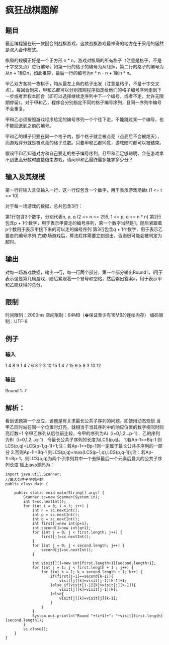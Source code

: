 # 疯狂战棋题解
## 题目
最近编程猫在玩一款回合制战棋游戏，这款战棋游戏最神奇的地方在于采用的居然是双人合作模式。

棋局的规模正好是一个正方形 n * n，游戏对棋局的所有格子（注意是格子，不是十字交叉点）进行编号，如第一行的格子的编号为从1到n，第二行的格子的编号为从n + 1到2n，如此推算，最后一行的编号为n * n - n + 1到n * n。

甲乙双方各持一枚棋子，均从最左上角的格子出发（注意是格子，不是十字交叉点）。每回合到来，甲和乙都可以分别按照程序指定给他们的格子编号序列走到下一步或者弃权本回合（即可以选择继续走序列中下一个编号，或者不走，允许无限期停留）。对于甲和乙，程序会分别指定不同的格子编号序列，且同一序列中编号不会重复。

甲和乙必须按照游戏程序给定的编号序列一个个往下走，不能跳过某一个编号，也不能回退到之前的编号。

甲和乙的棋子只要在同一个格子内，那个格子就会被点亮（点亮后不会被熄灭），而游戏评分就是被点亮的格子总数。只要甲和乙都同意，游戏随时都可以被结束。

假设甲和乙知道对方和自己要走的格子编号序列，且甲和乙足够聪明，会在游戏拿不到更高分数时直接结束游戏，请问甲和乙最终最多能拿多少分？

## 输入及其规模
第一行将输入且仅输入一行，这一行仅包含一个数字，用于表示游戏场数t (1 <= t <= 10)

对于每一场游戏的数据，总共包含3行：

第1行包含3个数字，分别代表n, p, q (2 <= n <= 255, 1 <= p, q <= n * n)
第2行包含p + 1个数字，用于表示甲要走的编号序列，第一个数字当然是1，随后紧跟着p个数用于表示甲接下来的可以走的编号序列
第3行包含q + 1个数字，用于表示乙要走的编号序列
完成t场游戏后，算法程序需要立刻退出，否则很可能会被判定为超时。

## 输出
对每一场游戏数据，输出一行，每一行两个部分，第一个部分输出Round i，i用于表示这是第几局游戏，随后紧跟着一个冒号和空格，然后输出答案a，用于表示甲和乙能获得的总分。

## 限制
时间限制：2000ms 空间限制：64MB（�保证至少有16MB的连续内存） 编码限制：UTF-8

## 例子
### 输入
1
4 8 9
1 4 7 6 8 2 3 10 15
1 4 7 15 6 5 8 3 10 12
### 输出
Round 1: 7

## 解析：
看到该题第一个反应，该题是有关求最长公共子序列的问题，即使用动态规划
当甲乙同时站在同一个位置时灯亮，就相当于当其序列中的响应位置的数字相同时则亮灯数+1
令甲乙序列从后往前比较，令甲的序列为Ai（i=0,1,2...p-1），乙的序列为Bi（i=0,1,2...q-1）
令最长公共子序列的长度为LCS(p,q)。
1.若Ap-1==Bq-1 则LCS(p,q)=LCS(p-1,q-1)+1;注：若Ap-1==Bp-1则一定属于最长公共子序列的一部分
2.否则Ap-1!=Bq-1 则LCS(p,q)=max(LCS(p-1,q),LCS(p,q-1));注：若Ap-1!=Bp-1，则LCS(p,q)为两个子序列其中一个去掉最后一个元素后最大的公共子序列长度
赋上java源码为：
	
	import java.util.Scanner;
	//最大公共子序列问题
	public class Main {

		public static void main(String[] args) {
			Scanner sc=new Scanner(System.in);
			int t=sc.nextInt();
			for (int i = 0; i < t; i++) {
				int n = sc.nextInt();
				int p = sc.nextInt();
				int q = sc.nextInt();
				int first[]=new int[p+1];
				int second[]=new int[q+1];
				for (int j = 0; j < first.length; j++) {
					first[j]=sc.nextInt();
				}
				for (int j = 0; j < second.length; j++) {
					second[j]=sc.nextInt();
				}

				int visit[][]=new int[first.length+1][second.length+1];
				for (int j = 1; j < first.length + 1 ; j++) {
					for (int k = 1; k < second.length + 1; k++) {
						if(first[j-1]==second[k-1]){
							visit[j][k]=visit[j-1][k-1]+1;
						}else if(visit[j-1][k]>visit[j][k-1]){
							visit[j][k]=visit[j-1][k];
						}else{
							visit[j][k]=visit[j][k-1];
						}
					}
				}
				System.out.println("Round "+(i+1)+": "+visit[first.length][second.length]);
			}
			sc.close();
		}
	}
